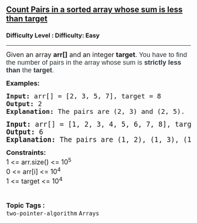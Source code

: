 <h2><a href="https://www.geeksforgeeks.org/problems/count-pairs-in-a-sorted-array-whose-sum-is-less-than-target/1?page=1&difficulty=Easy&sprint=478542d8f46eb6959432ff3e0b075a47&sortBy=submissions">Count Pairs in a sorted array whose sum is less than target</a></h2><h3>Difficulty Level : Difficulty: Easy</h3><hr><div class="problems_problem_content__Xm_eO"><p><span style="font-size: 18px;">Given an array&nbsp;<strong>arr[]</strong>&nbsp;and an integer&nbsp;<strong>target</strong>.&nbsp;</span><span style="background-color: #ffffff; color: #273239; font-family: Nunito, sans-serif; font-size: 18px; letter-spacing: 0.162px; text-align: justify;">You have to find the number of pairs in the array whose sum is <strong>strictly less than</strong> the&nbsp;<strong>target</strong>.</span></p>
<p><strong style="font-size: 18px;">Examples:</strong></p>
<pre><span style="font-size: 18px;"><strong>Input: </strong></span><span style="font-size: 18px;">arr[] = [2, 3, 5, 7], target = 8</span><span style="font-size: 18px;">
<strong>Output: </strong>2<strong>
Explanation: </strong></span><span style="font-size: 18px;">The pairs are (2, 3) and (2, 5).</span></pre>
<pre><span style="font-size: 14pt;"><strong>Input: </strong>arr[] = [1, 2, 3, 4, 5, 6, 7, 8], target = 7<br><strong>Output: </strong>6<strong>
Explanation: </strong></span><span style="font-size: 18.6667px;">The pairs are (1, 2), (1, 3), (1, 4), (1, 5), (2, 3) and (2, 4)</span></pre>
<p><span style="font-size: 18px;"><strong>Constraints:<br></strong>1 &lt;= arr.size() &lt;= 10<sup>5</sup><strong><br></strong></span><span style="font-size: 18px;">0 &lt;= arr[i]&nbsp;</span><span style="font-size: 18px;">&lt;= 10<sup>4</sup></span><span style="font-size: 18px;"><br></span><span style="font-size: 18px;">1 &lt;= target &lt;= 10<sup>4</sup></span></p></div><br><p><span style=font-size:18px><strong>Topic Tags : </strong><br><code>two-pointer-algorithm</code>&nbsp;<code>Arrays</code>&nbsp;